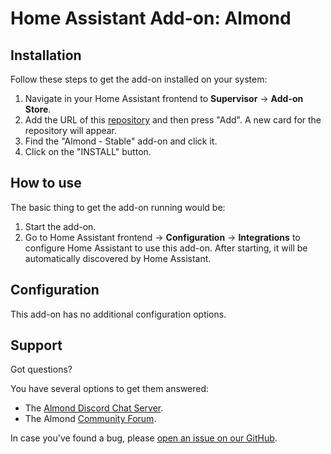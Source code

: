 # Home Assistant Add-on: Almond

## Installation

Follow these steps to get the add-on installed on your system:

1. Navigate in your Home Assistant frontend to **Supervisor** -> **Add-on Store**.
2. Add the URL of this [repository] and then press "Add". A new card for the repository will appear.
3. Find the "Almond - Stable" add-on and click it.
4. Click on the "INSTALL" button.

## How to use

The basic thing to get the add-on running would be:

1. Start the add-on.
2. Go to Home Assistant frontend -> **Configuration** -> **Integrations**
   to configure Home Assistant to use this add-on. After starting,
   it will be automatically discovered by Home Assistant.

## Configuration

This add-on has no additional configuration options.

## Support

Got questions?

You have several options to get them answered:

- The [Almond Discord Chat Server][discordalmond].
- The Almond [Community Forum][forumalmond].

In case you've found a bug, please [open an issue on our GitHub][issue].

[issue]: https://github.com/stanford-oval/almond-hassio-repository/issues
[discordalmond]: https://discord.gg/anthtR4
[forumalmond]: https://community.almond.stanford.edu
[repository]: https://github.com/stanford-oval/almond-hassio-repository
